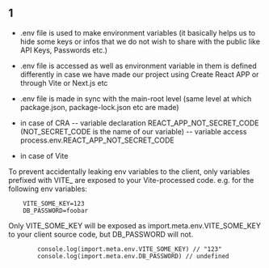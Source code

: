 ## 1

- .env file is used to make environment variables (it basically helps us to hide some keys or infos that we do not wish to share with the public like API Keys, Passwords etc.)

- .env file is accessed as well as environment variable in them is defined differently in case we have made our project using Create React APP or through Vite or Next.js etc

- .env file is made in sync with the main-root level (same level at which package.json, package-lock.json etc are made)

- in case of CRA 
--  variable declaration
    REACT_APP_NOT_SECRET_CODE 
    (NOT_SECRET_CODE is the name of our variable)
-- variable access
    process.env.REACT_APP_NOT_SECRET_CODE

- in case of Vite 

To prevent accidentally leaking env variables to the client, only variables prefixed with VITE_ are exposed to your Vite-processed code. e.g. for the following env variables:

        VITE_SOME_KEY=123
        DB_PASSWORD=foobar

Only VITE_SOME_KEY will be exposed as import.meta.env.VITE_SOME_KEY to your client source code, but DB_PASSWORD will not.

            console.log(import.meta.env.VITE_SOME_KEY) // "123"
            console.log(import.meta.env.DB_PASSWORD) // undefined
